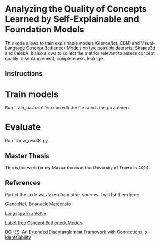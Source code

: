 # Analyzing the Quality of Concepts Learned by Self-Explainable and Foundation Models
This code allows to train explainable models (GlanceNet, CBM) and Visual-Language Concept Bottleneck Models on two possible datasets: Shapes3d and CelebA. It also allows to collect the metrics relevant to assess concept quality: disentanglement, completeness, leakage.
## Instructions
# Train models
Run 'train_bash.sh' 
You can edit the file to edit the parameters.
# Evaluate
Run 'show_results.py'
## Master Thesis
This is the work for my Master thesis at the University of Trento in 2024.

## References
Part of the code was taken from other sources. I will list them here:

[GlanceNet](https://arxiv.org/abs/2205.15612), [Emanuele Marconato](https://github.com/ema-marconato)

[Language in a Bottle](https://arxiv.org/abs/2211.11158)

[Label-free Concept Bottleneck Models](https://openreview.net/pdf?id=FlCg47MNvBA)

[DCI-ES: An Extended Disentanglement Framework with Connections to Identifiability](https://arxiv.org/abs/2210.00364)





